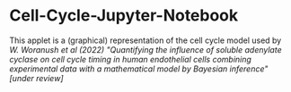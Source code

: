 # Cell-Cycle-Jupyter-Notebook
This applet is a (graphical) representation of the cell cycle model used by *W. Woranush et al (2022) "Quantifying the influence of soluble adenylate cyclase on cell cycle timing in human endothelial cells combining experimental data with a mathematical model by Bayesian inference" \[under review\]* 
